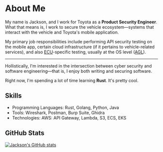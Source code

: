 # About Me

My name is Jackson, and I work for Toyota as a **Product Security Engineer**. What that means is, I work to secure the vehicle ecosystem—systems that interact with the vehicle and Toyota's mobile application.

My primary job responsibilities include performing API security testing on the mobile app, certain cloud infrastructure (if it pertains to vehicle-related services), and also [ECU](https://en.wikipedia.org/wiki/Electronic_control_unit)-specific testing, usually at the OS level ([AGL](https://www.automotivelinux.org/)).

---

Hollistically, I'm interested in the intersection between cyber security and software engineering—that is, I enjoy both writing and securing software.

Right now, I'm spending a lot of time learning **Rust**. It's pretty cool.

## Skills

- Programming Languages: Rust, Golang, Python, Java
- Tools: Wireshark, Postman, Burp Suite, Ghidra
- Technologies: AWS: API Gateway, Lambda, S3, ECS, EKS

## GitHub Stats
[![Jackson's GitHub stats](https://github-readme-stats.vercel.app/api?username=Jackscalibur)](https://github.com/Jackscalibur/github-readme-stats)
